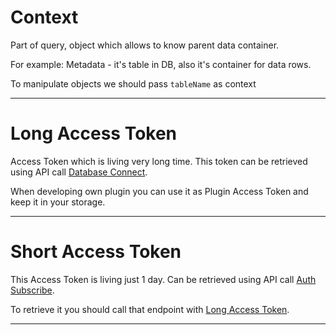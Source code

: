# Context

Part of query, object which allows to know parent data container.

For example: Metadata - it's table in DB, also it's container for data rows.

To manipulate objects we should pass `tableName` as context

---

# Long Access Token

Access Token which is living very long time. This token can be retrieved using API call 
[Database Connect](endpoints/database.md#connect).

When developing own plugin you can use it as Plugin Access Token and keep it in your storage.

---

# Short Access Token

This Access Token is living just 1 day. Can be retrieved using API call
[Auth Subscribe](endpoints/auth.md#subscribe).

To retrieve it you should call that endpoint with [Long Access Token](GLOSSARY.md#long-access-token).

---

